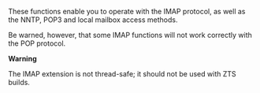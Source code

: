 These functions enable you to operate with the IMAP protocol, as well as
the NNTP, POP3 and local mailbox access methods.

Be warned, however, that some IMAP functions will not work correctly
with the POP protocol.

**Warning**

The IMAP extension is not thread-safe; it should not be used with ZTS
builds.
